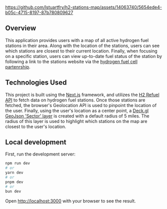 https://github.com/lstuartfry/h2-stations-map/assets/14063740/5654ede4-b05c-4715-8197-87b780809627

## Overview

This application provides users with a map of all active hydrogen fuel stations in their area. Along with the location of the stations, users can see which stations are closest to their current location. Finally, when focusing on a specific station, users can view up-to-date fuel status of the station by following a link to the stations website via the [hydrogen fuel cell partenrship](https://cafcp.org/stationmap).

## Technologies Used

This project is built using the [Next.js](https://nextjs.org/) framework, and utilizes the [H2 Refuel API](https://developer.hydrogenplatform.com/docs/h2-refuel-api-v1-0) to fetch data on hydrogen fuel stations. Once those stations are fetched, the browser's Geolocation API is used to pinpoint the location of the user. Finally, using the user's location as a center point, a [Deck.gl GeoJson 'Sector' layer](https://deck.gl/docs/api-reference/layers/geojson-layer) is created with a default radius of 5 miles. The radius of this layer is used to highlight which stations on the map are closest to the user's location.

## Local development

First, run the development server:

```bash
npm run dev
# or
yarn dev
# or
pnpm dev
# or
bun dev
```

Open [http://localhost:3000](http://localhost:3000) with your browser to see the result.
